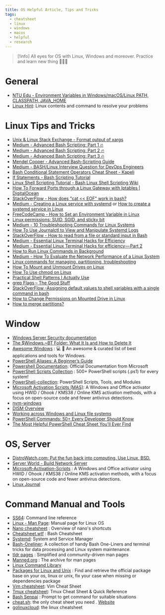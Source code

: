 ```yaml
---
title: OS Helpful Article, Tips and Tricks
tags:
  - cheatsheet
  - linux
  - windows
  - macos
  - helpful
  - research
---
```

>[!info]
>All eyes for OS with Linux, Windows and moreover. Practice and learn new thing 🤭🤭🤭

# General

- [NTU Edu - Environment Variables in Windows/macOS/Linux PATH, CLASSPATH, JAVA_HOME](https://www3.ntu.edu.sg/home/ehchua/programming/howto/Environment_Variables.html)
- [Linux Hint](https://linuxhint.com/): Linux contents and command to resolve your problems
# Linux Tips and Tricks

- [Unix & Linux Stack Exchange - Format output of xargs](https://unix.stackexchange.com/questions/89130/format-output-of-xargs) 
- [Medium - Advanced Bash Scripting: Part 1 🔥](https://medium.com/@bin3xish477/advanced-bash-scripting-tricks-part-1-aabe92402003)
- [Medium - Advanced Bash Scripting: Part 2 🔥](https://medium.com/@bin3xish477/advanced-bash-scripting-part-2-7b9b488adf4f)
- [Medium - Advanced Bash Scripting: Part 3 🔥](https://medium.com/@bin3xish477/advanced-bash-scripting-part-3-4acbe32b1f15)
- [Mendel Cooper - Advanced Bash-Scripting Guide](https://tldp.org/LDP/abs/html/index.html)
- [Medium - BASH/Linux Interview Question for DevOps Engineers](https://medium.com/@okpreetam/bash-linux-interview-question-for-devops-engineers-7e22928a1486)
- [Bash Conditional Statement Operators Cheat Sheet - Kapeli](https://kapeli.com/cheat_sheets/Bash_Test_Operators.docset/Contents/Resources/Documents/index)
- [If Statements - Bash Scripting Tutorial](https://ryanstutorials.net/bash-scripting-tutorial/bash-if-statements.php)
- [Linux Shell Scripting Tutorial - Bash Linux Shell Scripting Wiki](https://bash.cyberciti.biz/guide/Main_Page)
- [How To Forward Ports through a Linux Gateway with Iptables | DigitalOcean](https://www.digitalocean.com/community/tutorials/how-to-forward-ports-through-a-linux-gateway-with-iptables)
- [StackOverFlow - How does "cat << EOF" work in bash?](https://stackoverflow.com/questions/2500436/how-does-cat-eof-work-in-bash)
- [Medium - Creating a Linux service with systemd](https://medium.com/@benmorel/creating-a-linux-service-with-systemd-611b5c8b91d6) or [How to create a systemd service in Linux](https://linuxhandbook.com/create-systemd-services/)
- [FreeCodeCamp - How to Set an Environment Variable in Linux](https://www.freecodecamp.org/news/how-to-set-an-environment-variable-in-linux/)
- [Linux permissions: SUID, SGID, and sticky bit](https://www.redhat.com/sysadmin/suid-sgid-sticky-bit)
- [Medium - 10 Troubleshooting Commands for Linux Systems](https://medium.com/@cstoppgmr/10-troubleshooting-commands-for-linux-systems-4fa8c3a1a466)
- [How To Use Journalctl to View and Manipulate Systemd Logs](https://www.digitalocean.com/community/tutorials/how-to-use-journalctl-to-view-and-manipulate-systemd-logs)
- [StackOverFlow - How to read from a file or standard input in Bash](https://stackoverflow.com/questions/6980090/how-to-read-from-a-file-or-standard-input-in-bash)
- [Medium - Essential Linux Terminal Hacks for Efficiency](https://medium.com/faun/essential-linux-terminal-hacks-for-efficiency-1ea5f5bac437)
- [Medium - Essential Linux Terminal Hacks for efficiency — Part 2](https://medium.com/@sagarkpanda/essential-linux-terminal-hacks-for-efficiency-part-2-84c1036d8258)
- [How to Run Linux Commands in Background](https://phoenixnap.com/kb/linux-run-command-background)
- [Medium - How To Evaluate the Network Performance of a Linux System](https://medium.com/devops-dev/how-to-evaluate-the-network-performance-of-a-linux-system-69db89cae0ed)
- [Linux commands for managing, partitioning, troubleshooting](https://www.networkworld.com/article/964235/linux-commands-for-managing-partitioning-troubleshooting.html)
- [How To Mount and Unmount Drives on Linux](https://devconnected.com/how-to-mount-and-unmount-drives-on-linux/)
- [How To Use chmod on Linux](https://chmodcalculator.org/)
- [Practical Shell Patterns I Actually Use](https://zwischenzugs.com/2022/01/04/practical-shell-patterns-i-actually-use/)
- [grep Flags – The Good Stuff](https://zwischenzugs.com/2022/02/02/grep-flags-the-good-stuff/)
- [StackOverFlow -Assigning default values to shell variables with a single command in bash](https://stackoverflow.com/questions/2013547/assigning-default-values-to-shell-variables-with-a-single-command-in-bash)
- [How to Change Permissions on Mounted Drive in Linux](https://linuxsimply.com/linux-change-permissions-on-mounted-drive/)
- [How to merge partitions?](https://askubuntu.com/questions/66000/how-to-merge-partitions)
# Window

- [Windows Server Security documentation](https://learn.microsoft.com/en-us/windows-server/security/security-and-assurance)
- [The $Windows.~BT Folder: What It Is and How to Delete It](https://www.lifewire.com/what-is-windows-bt-folder-how-to-delete-it-4775736)
- [Awesome Windows](https://github.com/Awesome-Windows/Awesome) : 💻 🎉 An awesome & curated list of best applications and tools for Windows.
- [PowerShell Aliases: A Beginner’s Guide](https://www.sharepointdiary.com/2021/08/powershell-alias-beginners-guide.html)
- [Powershell Documentation](https://learn.microsoft.com/en-us/powershell/scripting/how-to-use-docs?view=powershell-7.4): Official Documentation from Microsoft
- [PowerShell Scripts Collection](https://github.com/fleschutz/PowerShell) : 500+ PowerShell scripts (.ps1) for every system!
- [PowerShell-collection](https://github.com/jhochwald/PowerShell-collection): PowerShell Scripts, Tools, and Modules
- [Microsoft Activation Scripts (MAS)](https://massgrave.dev/): A Windows and Office activator using HWID / Ohook / KMS38 / Online KMS activation methods, with a focus on open-source code and fewer antivirus detections.
- [nvm-windows](https://github.com/coreybutler/nvm-windows)
- [DISM Overview](https://learn.microsoft.com/en-us/windows-hardware/manufacture/desktop/what-is-dism?view=windows-11)
- [Working across Windows and Linux file systems](https://learn.microsoft.com/en-us/windows/wsl/filesystems)
- [PowerShell Commands: 50+ Every Developer Should Know](https://stackify.com/powershell-commands-every-developer-should-know/)
- [The Most Helpful PowerShell Cheat Sheet You’ll Ever Find](https://www.stationx.net/powershell-cheat-sheet/)
# OS, Server

- [DistroWatch.com: Put the fun back into computing. Use Linux, BSD.](https://distrowatch.com/)
- [Server World - Build Network Server](https://www.server-world.info/en/)
- [Microsoft-Activation-Scripts](https://github.com/massgravel/Microsoft-Activation-Scripts) : A Windows and Office activator using HWID / Ohook / KMS38 / Online KMS activation methods, with a focus on open-source code and fewer antivirus detections.
- [Linux Journal](https://www.linuxjournal.com/)

# Command Manual and Tools

- [SS64](https://ss64.com/): Command line reference
- [Linux - Man Page](https://linux.die.net/man/): Manual page for Linux OS 
- [Nano cheatsheet](https://www.nano-editor.org/dist/latest/cheatsheet.html) : Overview of nano's shortcuts
- [Cheatsheet.wtf](https://www.cheatsheet.wtf/) : Bash Cheatsheet
- [Systemd](https://systemd.io/): System and Service Manager
- [Bash-Oneliner](https://onceupon.github.io/Bash-Oneliner/): A collection of handy Bash One-Liners and terminal tricks for data processing and Linux system maintenance.
- [tldr pages](https://tldr.inbrowser.app/) : Simplified and community-driven man pages
- [Manned.org](https://manned.org/) : The archive for man pages
- [Linux Command Library](https://linuxcommandlibrary.com/)
- [Packages for Linux and Unix](https://pkgs.org/) : Find and retrieve the official package base on your os, linux or unix, fix your case when missing or dependencies package
- [Vim cheatsheet](https://devhints.io/vim): Vim Cheat Sheet
- [Tmux cheatsheet](https://tmuxcheatsheet.com/): Tmux Cheat Sheet & Quick Reference
- [Bash Senpai](https://bashsenpai.com/resources/cheatsheets) : Prompt to get command for suitable situations
- [cheat.sh](https://github.com/chubin/cheat.sh): the only cheat sheet you need . [Website](https://cheat.sh)
- [golinuxcloud](https://www.golinuxcloud.com/linux-commands-cheat-sheet/): the linux cheatsheet